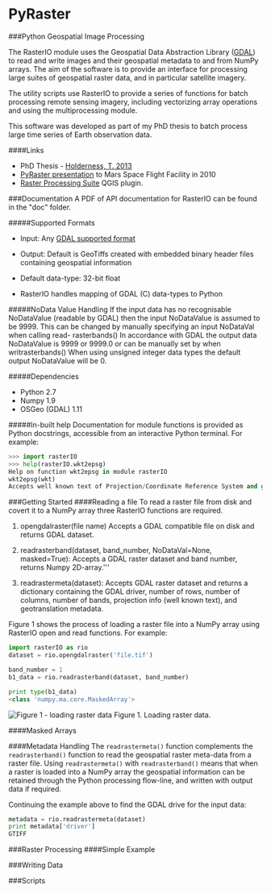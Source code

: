 PyRaster
========
###Python Geospatial Image Processing

The RasterIO module uses the Geospatial Data Abstraction Library ([GDAL](http://gdal.org)) to read and write images and their geospatial metadata to and from NumPy arrays. The aim of the software is to provide an interface for processing large suites of geospatial raster data, and in particular satellite imagery.

The utility scripts use RasterIO to provide a series of functions for batch processing remote sensing imagery, including vectorizing array operations and using the multiprocessing module.

This software was developed as part of my PhD thesis to batch process large time series of Earth observation data.

####Links
* PhD Thesis - [Holderness, T. 2013](http://hdl.handle.net/10443/1856)
* [PyRaster presentation](https://tomholderness.files.wordpress.com/2012/12/holderness_asu_pyraster_pres_handout.pdf) to Mars Space Flight Facility in 2010
* [Raster Processing Suite](http://talltom.github.io/Raster-Processing-Suite/) QGIS plugin.

###Documentation
A PDF of API documentation for RasterIO can be found in the "doc" folder.

#####Supported Formats
* Input: Any [GDAL supported format](http://gdal.org/formats_list.html)
* Output: Default is GeoTiffs created with embedded binary header files containing geospatial information

* Default data-type: 32-bit float
* RasterIO handles mapping of GDAL (C) data-types to Python

#####NoData Value Handling
If the input data has no recognisable NoDataValue (readable by GDAL) then the input NoDataValue is assumed to be 9999. This can be changed by manually specifying an input NoDataVal when calling read- rasterbands() In accordance with GDAL the output data NoDataValue is 9999 or 9999.0 or can be manually set by when writrasterbands() When using unsigned integer data types the default output NoDataValue will be 0.

#####Dependencies
* Python 2.7
* Numpy 1.9
* OSGeo (GDAL) 1.11

#####In-built help
Documentation for module functions is provided as Python docstrings, accessible from an interactive Python terminal. For example:

```python
>>> import rasterIO
>>> help(rasterIO.wkt2epsg)
Help on function wkt2epsg in module rasterIO
wkt2epsg(wkt)
Accepts well known text of Projection/Coordinate Reference System and generates EPSG code
```

###Getting Started
####Reading a file
To read a raster file from disk and covert it to a NumPy array three RasterIO functions are required.

1. opengdalraster(file name)
Accepts a GDAL compatible file on disk and returns GDAL dataset.

2. readrasterband(dataset, band_number, NoDataVal=None, masked=True):
Accepts a GDAL raster dataset and band number, returns Numpy 2D-array.'''

3. readrastermeta(dataset):
Accepts GDAL raster dataset and returns a dictionary containing the GDAL driver, number of rows, number of columns, number of bands, projection info (well known text), and geotranslation metadata.

Figure 1 shows the process of loading a raster file into a NumPy array using RasterIO open and read functions. For example:

```python
import rasterIO as rio
dataset = rio.opengdalraster('file.tif')

band_number = 1
b1_data = rio.readrasterband(dataset, band_number)

print type(b1_data)
<class 'numpy.ma.core.MaskedArray'>
```

![Figure 1 - loading raster data](https://raw.githubusercontent.com/talltom/PyRaster/dev/doc/diagrams/rasterIO_processing_flowline_read.jpg)
Figure 1. Loading raster data.

####Masked Arrays

####Metadata Handling
The `readrastermeta()` function complements the `readrasterband()` function to read the geospatial raster meta-data from a raster file. Using `readrastermeta()` with `readrasterband()` means that when a raster is loaded into a NumPy array the geospatial information can be retained through the Python processing flow-line, and written with output data if required.

Continuing the example above to find the GDAL drive for the input data:

```python
metadata = rio.readrastermeta(dataset)
print metadata['driver']
GTIFF
```

###Raster Processing
####Simple Example

###Writing Data

###Scripts
####
